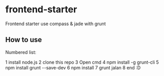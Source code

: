 frontend-starter
================

Frontend starter use compass &amp; jade with grunt

How to use
-----------
Numbered list:

  1 install node.js
  2 clone this repo
  3 Open cmd
  4 npm install -g grunt-cli
  5 npm install grunt --save-dev
  6 npm install
  7 grunt jalan
  8 end :D